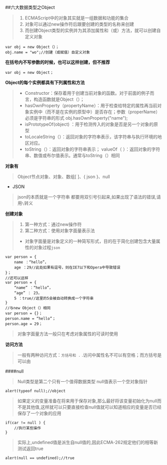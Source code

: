 ##六大数据类型之Object
>1. ECMAScript中的对象其实就是一组数据和功能的集合
>1. 对象可以通过new操作符后跟要创建的类型的名称来创建
>1. 而创建Object类型的实例并为其添加属性和（或）方法，就可以创建自定义对象

    var obj = new Object（）；
    obj.name = "wo";//创建（或赋值）自定义对象
 
**在括号内不写参数的时候，也可以这样创建，但不推荐**

    var obj = new Object；
**Object的每个实例都具有下列属性和方法**
> + Constructor：保存着用于创建当前对象的函数。对于前面的例子而言，构造函数就是Object（）；
> + hasOwnProperty（propertyName）：用于检查给特定的属性再当前对象实例中（而不是在实例的原型中）是否存在；参数（properName）必须是字符串的形式    obj.hasOwnProperty("name");
> + isPrototypeOf(object) ：用于检测传入的对象是否是另一个对象的原型
> +  toLocaleString（）：返回对象的字符串表示，该字符串与执行环境的地区对应。
> + toString（）：返回对象的字符串表示；
> valueOf（ ）：返回对象的字符串、数值或布尔值表示。通常与toString（）相同

**对象有**
> Object节点对象、对象、数组[ ]、{ json }、null

- JSON
> json的本质就是一个字符串
> 都要用双引号引起来,如果出现了语法的错误,请用`\`转义


 **创建对象**
 >1. 第一种方式：通过new操作符
 >2. 第二种方式：使用对象字面量表示法
 > + 对象字面量是对象定义的一种简写形式，目的在于简化创建包含大量属性的对象过程`json`

    var person = {
	    name ：“hello”，
	    age ：29//此处如果有逗号，则在IE7以下和Opera中导致错误
    }；
    //还可以这样
    var person = {
	    “name” ：“hello”，
	    “age” ： 23，
	    5 ：true//这里的5会被自动转换成一个字符串
    }
    //与new Object（）相同
    var person = {}；
    person.name = “hello”；
    person.age = 29；
>对象字面量方法一般只在考虑对象属性的可读时使用

**访问方法**
>一般有两种访问方式：`方括号和 .`
>.访问中属性名不可以有空格；而方括号是可以由 

####null
>Null类型是第二个只有一个值得数据类型
>null值表示一个空对象指针

    alert(typeof null);//object
>如果定义的变量准备在将来用于保存对象,那么最好将该变量初始化为null而不是其他值,这样就可以只要直接检查null值就可以知道相应的变量是否已经保存了一个对象的应用

    if(car != null ) {
	    //执行某些操作
    }
>实际上,undefined值是派生自null值的,因此ECMA-262规定他们的相等新测试返回true

    alert(null == undefined);//true


